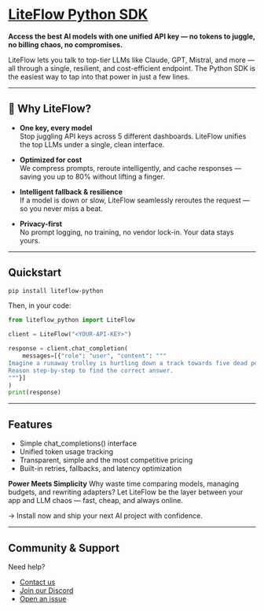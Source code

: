 # [LiteFlow Python SDK](https://liteflow.cloud)

**Access the best AI models with one unified API key — no tokens to juggle, no billing chaos, no compromises.**

LiteFlow lets you talk to top-tier LLMs like Claude, GPT, Mistral, and more — all through a single, resilient, and cost-efficient endpoint. The Python SDK is the easiest way to tap into that power in just a few lines.

---

## 🚀 Why LiteFlow?

- **One key, every model**  
  Stop juggling API keys across 5 different dashboards. LiteFlow unifies the top LLMs under a single, clean interface.

- **Optimized for cost**  
  We compress prompts, reroute intelligently, and cache responses — saving you up to 80% without lifting a finger.

- **Intelligent fallback & resilience**  
  If a model is down or slow, LiteFlow seamlessly reroutes the request — so you never miss a beat.

- **Privacy-first**  
  No prompt logging, no training, no vendor lock-in. Your data stays yours.

---

## Quickstart

```bash
pip install liteflow-python
```

Then, in your code:

```python
from liteflow_python import LiteFlow

client = LiteFlow("<YOUR-API-KEY>")

response = client.chat_completion(
	messages=[{"role": "user", "content": """
Imagine a runaway trolley is hurtling down a track towards five dead people. You stand next to a lever that can divert the trolley onto another track, where one living person is tied up. Do you pull the lever?
Reason step-by-step to find the correct answer.
"""}]
)
print(response)
```

---

## Features
- Simple chat_completions() interface
- Unified token usage tracking
- Transparent, simple and the most competitive pricing
- Built-in retries, fallbacks, and latency optimization

**Power Meets Simplicity**
Why waste time comparing models, managing budgets, and rewriting adapters?
Let LiteFlow be the layer between your app and LLM chaos — fast, cheap, and always online.

→ Install now and ship your next AI project with confidence.

---

## Community & Support
Need help? 
- [Contact us](mailto:nguyenhoanglienson1105@gmail.com)
- [Join our Discord](https://discord.gg/sfRdZ9EAfg)
- [Open an issue](https://github.com/53gf4u1t/liteflow-python/issues)